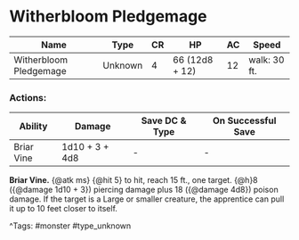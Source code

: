 # Witherbloom Pledgemage

| Name | Type | CR | HP | AC | Speed |
|------|------|----|----|----|-------|
| Witherbloom Pledgemage | Unknown | 4 | 66 (12d8 + 12) | 12 | walk: 30 ft. |

### Actions:

| Ability | Damage | Save DC & Type | On Successful Save |
|---------|--------|----------------|--------------------|
| Briar Vine | 1d10 + 3 + 4d8 | - | - |


**Briar Vine.** {@atk ms} {@hit 5} to hit, reach 15 ft., one target. {@h}8 ({@damage 1d10 + 3}) piercing damage plus 18 ({@damage 4d8}) poison damage. If the target is a Large or smaller creature, the apprentice can pull it up to 10 feet closer to itself.

^Tags: #monster #type_unknown
